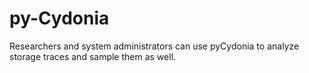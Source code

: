 # py-Cydonia
Researchers and system administrators can use pyCydonia to analyze storage traces and sample them as well. 

